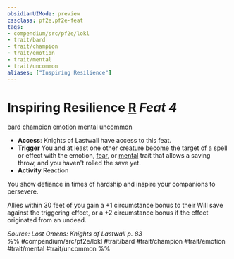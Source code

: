```yaml
---
obsidianUIMode: preview
cssclass: pf2e,pf2e-feat
tags:
- compendium/src/pf2e/lokl
- trait/bard
- trait/champion
- trait/emotion
- trait/mental
- trait/uncommon
aliases: ["Inspiring Resilience"]
---
```

# Inspiring Resilience  [R](../../rules/core-rulebook/chapter-9-playing-the-game.md#Actions "Reaction") *Feat 4*  
[bard](../../rules/traits/bard.md)  [champion](../../rules/traits/champion.md)  [emotion](../../rules/traits/emotion.md)  [mental](../../rules/traits/mental.md)  [uncommon](../../rules/traits/uncommon.md)  

- **Access**: Knights of Lastwall have access to this feat.
- **Trigger** You and at least one other creature become the target of a spell or effect with the emotion, [fear](../../rules/traits/fear.md), or [mental](../../rules/traits/mental.md) trait that allows a saving throw, and you haven't rolled the save yet.
- **Activity** Reaction

You show defiance in times of hardship and inspire your companions to persevere.

Allies within 30 feet of you gain a +1 circumstance bonus to their Will save against the triggering effect, or a +2 circumstance bonus if the effect originated from an undead.

*Source: Lost Omens: Knights of Lastwall p. 83*  
%% #compendium/src/pf2e/lokl #trait/bard #trait/champion #trait/emotion #trait/mental #trait/uncommon %%